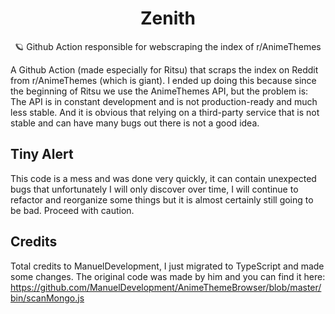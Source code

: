 <h1 align="center">Zenith</h1>
<p align="center">🪐 Github Action responsible for webscraping the index of r/AnimeThemes</p>

A Github Action (made especially for Ritsu) that scraps the index on Reddit from r/AnimeThemes (which is giant). I ended up doing this because since the beginning of Ritsu we use the AnimeThemes API, but the problem is: The API is in constant development and is not production-ready and much less stable. And it is obvious that relying on a third-party service that is not stable and can have many bugs out there is not a good idea.

## Tiny Alert

This code is a mess and was done very quickly, it can contain unexpected bugs that unfortunately I will only discover over time, I will continue to refactor and reorganize some things but it is almost certainly still going to be bad. Proceed with caution.

## Credits

Total credits to ManuelDevelopment, I just migrated to TypeScript and made some changes. The original code was made by him and you can find it here:
https://github.com/ManuelDevelopment/AnimeThemeBrowser/blob/master/bin/scanMongo.js
